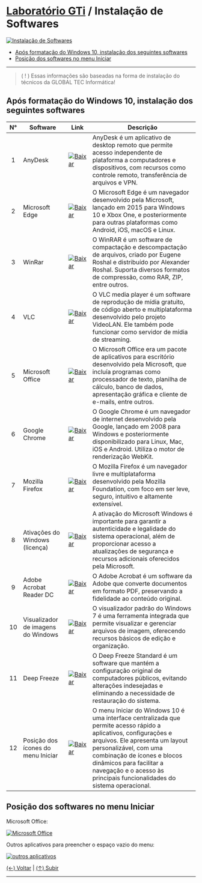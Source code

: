 # [Laboratório GTi](https://github.com/systemboys/GTi_Laboratory#laborat%C3%B3rio-gti "Laboratório GTi") / Instalação de Softwares

[![Instalação de Softwares](https://github.com/systemboys/GTi_Laboratory/blob/main/Microsoft%20Windows/Microsoft%20Windows%2010/Instala%C3%A7%C3%A3o%20de%20Softwares/images/aplicativos-windows-1000x563.jpg?raw=true "Instalação de Softwares")](https://github.com/systemboys/GTi_Laboratory/blob/main/Microsoft%20Windows/Microsoft%20Windows%2010/Instala%C3%A7%C3%A3o%20de%20Softwares/images/aplicativos-windows-1000x563.jpg?raw=true "Instalação de Softwares")

- [Após formatação do Windows 10, instalação dos seguintes softwares](#ap%C3%B3s-formata%C3%A7%C3%A3o-do-windows-10-instala%C3%A7%C3%A3o-dos-seguintes-softwares "Após formatação do Windows 10, instalação dos seguintes softwares")
- [Posição dos softwares no menu Iniciar](#posi%C3%A7%C3%A3o-dos-softwares-no-menu-iniciar "Posição dos softwares no menu Iniciar")

---

> ( ! ) Essas informações são baseadas na forma de instalação do técnicos da GLOBAL TEC Informática!

## Após formatação do Windows 10, instalação dos seguintes softwares

|  N°  | Software                           | Link | Descrição |
| :--: | ---------------------------------- | ---- | --------- |
|  1   | AnyDesk                            | [![Baixar](https://github.com/systemboys/GTi_Laboratory/blob/main/Microsoft%20Windows/Microsoft%20Windows%2010/Instala%C3%A7%C3%A3o%20de%20Softwares/images/49364_box_crate_delivery_entrega_inventory_icon.png?raw=true "Baixar")](https://anydesk.com/pt "Baixar") | AnyDesk é um aplicativo de desktop remoto que permite acesso independente de plataforma a computadores e dispositivos, com recursos como controle remoto, transferência de arquivos e VPN. |
|  2   | Microsoft Edge                 | [![Baixar](https://github.com/systemboys/GTi_Laboratory/blob/main/Microsoft%20Windows/Microsoft%20Windows%2010/Instala%C3%A7%C3%A3o%20de%20Softwares/images/49364_box_crate_delivery_entrega_inventory_icon.png?raw=true "Baixar")](https://www.microsoft.com/pt-br/edge "Baixar") | O Microsoft Edge é um navegador desenvolvido pela Microsoft, lançado em 2015 para Windows 10 e Xbox One, e posteriormente para outras plataformas como Android, iOS, macOS e Linux. |
|  3   | WinRar                             | [![Baixar](https://github.com/systemboys/GTi_Laboratory/blob/main/Microsoft%20Windows/Microsoft%20Windows%2010/Instala%C3%A7%C3%A3o%20de%20Softwares/images/49364_box_crate_delivery_entrega_inventory_icon.png?raw=true "Baixar")](https://www.win-rar.com/fileadmin/winrar-versions/winrar/winrar-x64-621.exe "Baixar") | O WinRAR é um software de compactação e descompactação de arquivos, criado por Eugene Roshal e distribuído por Alexander Roshal. Suporta diversos formatos de compressão, como RAR, ZIP, entre outros. |
|  4   | VLC                                | [![Baixar](https://github.com/systemboys/GTi_Laboratory/blob/main/Microsoft%20Windows/Microsoft%20Windows%2010/Instala%C3%A7%C3%A3o%20de%20Softwares/images/49364_box_crate_delivery_entrega_inventory_icon.png?raw=true "Baixar")](https://rgagxw.sn.files.1drv.com/y4myfIP0UhcZssED88dyLx97MRcqG-qusYhM9HA0_4vY2LrlTt1dweXMVaHAKzK9dF_Smxoqsl9zXFHroyh4Rmlait32Iz5c_rkMC5UXsIhz7_NG49TaX06_VsxwnpWjZC60UQGJ7rK6NXcAKwH8187YaOxu0fGRjII1FEOm1An_XiOt7VDrKy66ATtCNo0L1pz_kwe96cn1e3nUkKQCXHIAw "Baixar") | O VLC media player é um software de reprodução de mídia gratuito, de código aberto e multiplataforma desenvolvido pelo projeto VideoLAN. Ele também pode funcionar como servidor de mídia de streaming. |
|  5   | Microsoft Office                   | [![Baixar](https://github.com/systemboys/GTi_Laboratory/blob/main/Microsoft%20Windows/Microsoft%20Windows%2010/Instala%C3%A7%C3%A3o%20de%20Softwares/images/49364_box_crate_delivery_entrega_inventory_icon.png?raw=true "Baixar")](https://6zu6iq.sn.files.1drv.com/y4ms-6tEAMJTgtrTvGLTHO-H0bwWd6dm1EOtTFb_TN1I6r9Zb5ixYHJTVcRP4crtJStsTWCpMg4XhMcmB5jXoSgVNXY4oy8fNNvtqS8ynYWWcLb6gu-ZTi33uVFWyOjqTRS2ZLcmj8RwG4lh-7a_zQDHUxRsKxOl1srhfyit4ZK1noZF-su3GwNiiJ8LLM53xqGrbdds0xWJtiPY8MJia3NlA "Baixar") | O Microsoft Office era um pacote de aplicativos para escritório desenvolvido pela Microsoft, que incluía programas como processador de texto, planilha de cálculo, banco de dados, apresentação gráfica e cliente de e-mails, entre outros. |
|  6   | Google Chrome                      | [![Baixar](https://github.com/systemboys/GTi_Laboratory/blob/main/Microsoft%20Windows/Microsoft%20Windows%2010/Instala%C3%A7%C3%A3o%20de%20Softwares/images/49364_box_crate_delivery_entrega_inventory_icon.png?raw=true "Baixar")](https://www.google.com/intl/pt-BR/chrome/ "Baixar") | O Google Chrome é um navegador de internet desenvolvido pela Google, lançado em 2008 para Windows e posteriormente disponibilizado para Linux, Mac, iOS e Android. Utiliza o motor de renderização WebKit. |
|  7   | Mozilla Firefox                    | [![Baixar](https://github.com/systemboys/GTi_Laboratory/blob/main/Microsoft%20Windows/Microsoft%20Windows%2010/Instala%C3%A7%C3%A3o%20de%20Softwares/images/49364_box_crate_delivery_entrega_inventory_icon.png?raw=true "Baixar")](https://www.mozilla.org/pt-BR/firefox/new/ "Baixar") | O Mozilla Firefox é um navegador livre e multiplataforma desenvolvido pela Mozilla Foundation, com foco em ser leve, seguro, intuitivo e altamente extensível. |
|  8   | Ativações do Windows (licença)     | [![Baixar](https://github.com/systemboys/GTi_Laboratory/blob/main/Microsoft%20Windows/Microsoft%20Windows%2010/Instala%C3%A7%C3%A3o%20de%20Softwares/images/49364_box_crate_delivery_entrega_inventory_icon.png?raw=true "Baixar")](http://link.com "Baixar") | A ativação do Microsoft Windows é importante para garantir a autenticidade e legalidade do sistema operacional, além de proporcionar acesso a atualizações de segurança e recursos adicionais oferecidos pela Microsoft. |
|  9   | Adobe Acrobat Reader DC            | [![Baixar](https://github.com/systemboys/GTi_Laboratory/blob/main/Microsoft%20Windows/Microsoft%20Windows%2010/Instala%C3%A7%C3%A3o%20de%20Softwares/images/49364_box_crate_delivery_entrega_inventory_icon.png?raw=true "Baixar")](https://hul4eq.sn.files.1drv.com/y4mW5oFDFUNwgGD6DPkzTNS1ec_udemlSlb6p_oufCCSpPpxZzBLHlV7kbcO_9Thm1hEt2oVptTX6SNUQmADGh11uh_LNR0tluYMSAidJVOtvFLX0JE1YhHHixMw1G5JTs-o4aWXH6T0p6TrlBHZoDZPNd8yeOrFGHWPASxJakbcvTLn-p5mlM4wKfUPRgo4QmcPeEaQEVGigY9rEexDBNimA "Baixar") | O Adobe Acrobat é um software da Adobe que converte documentos em formato PDF, preservando a fidelidade ao conteúdo original. |
|  10  | Visualizador de imagens do Windows | [![Baixar](https://github.com/systemboys/GTi_Laboratory/blob/main/Microsoft%20Windows/Microsoft%20Windows%2010/Instala%C3%A7%C3%A3o%20de%20Softwares/images/49364_box_crate_delivery_entrega_inventory_icon.png?raw=true "Baixar")](http://link.com "Baixar") | O visualizador padrão do Windows 7 é uma ferramenta integrada que permite visualizar e gerenciar arquivos de imagem, oferecendo recursos básicos de edição e organização. |
|  11  | Deep Freeze                        | [![Baixar](https://github.com/systemboys/GTi_Laboratory/blob/main/Microsoft%20Windows/Microsoft%20Windows%2010/Instala%C3%A7%C3%A3o%20de%20Softwares/images/49364_box_crate_delivery_entrega_inventory_icon.png?raw=true "Baixar")](https://1drv.ms/u/s!AijDX6h8vVT-iYVdpz1QHXPLkfbsIg?e=S00sbP "Baixar") | O Deep Freeze Standard é um software que mantém a configuração original de computadores públicos, evitando alterações indesejadas e eliminando a necessidade de restauração do sistema. |
|  12  | Posição dos ícones do menu Iniciar | [![Baixar](https://github.com/systemboys/GTi_Laboratory/blob/main/Microsoft%20Windows/Microsoft%20Windows%2010/Instala%C3%A7%C3%A3o%20de%20Softwares/images/49364_box_crate_delivery_entrega_inventory_icon.png?raw=true "Baixar")](https://f2ocqg.sn.files.1drv.com/y4mz7wK7W-n3axzL-OYB6fsCLrgEJvRyfKNmVHkEwdfgVrImqG9-MYSMMYbDYP_UI3Swq_I3t-lVOzditXAvKcm8YYg0WsPHxbCQLNWBGZzLDRzzhmIQqlMGgHWEi8R-S_eUYjei4CPnTuyj5MycSMVvEg16Xkun4EgSfv9leW7Cljs5mxgwpRhJA9PK4b2Dm7gbr-dEYGepS4dHK5yoi8C2A "Baixar") | O menu Iniciar do Windows 10 é uma interface centralizada que permite acesso rápido a aplicativos, configurações e arquivos. Ele apresenta um layout personalizável, com uma combinação de ícones e blocos dinâmicos para facilitar a navegação e o acesso às principais funcionalidades do sistema operacional. |

## Posição dos softwares no menu Iniciar

Microsoft Office:

[![Microsoft Office](https://github.com/systemboys/GTi_Laboratory/blob/main/Microsoft%20Windows/Microsoft%20Windows%2010/Instala%C3%A7%C3%A3o%20de%20Softwares/images/Microsoft%20Office.png?raw=true "Microsoft Office")](https://github.com/systemboys/GTi_Laboratory/blob/main/Microsoft%20Windows/Microsoft%20Windows%2010/Instala%C3%A7%C3%A3o%20de%20Softwares/images/Microsoft%20Office.png?raw=true "Microsoft Office")

Outros aplicativos para preencher o espaço vazio do menu:

[![outros aplicativos](https://github.com/systemboys/GTi_Laboratory/blob/main/Microsoft%20Windows/Microsoft%20Windows%2010/Instala%C3%A7%C3%A3o%20de%20Softwares/images/Outros%20softwares%20do%20sistema.png?raw=true "outros aplicativos")](https://github.com/systemboys/GTi_Laboratory/blob/main/Microsoft%20Windows/Microsoft%20Windows%2010/Instala%C3%A7%C3%A3o%20de%20Softwares/images/Outros%20softwares%20do%20sistema.png?raw=true "outros aplicativos")

[(&larr;) Voltar](https://github.com/systemboys/GTi_Laboratory#laborat%C3%B3rio-gti "Voltar ao Sumário") | 
[(&uarr;) Subir](#laborat%C3%B3rio-gti--instala%C3%A7%C3%A3o-de-softwares "Subir para o topo")

---